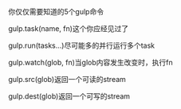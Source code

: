
你仅仅需要知道的5个gulp命令

gulp.task(name, fn)这个你应经见过了

gulp.run(tasks...)尽可能多的并行运行多个task

gulp.watch(glob, fn)当glob内容发生改变时，执行fn

gulp.src(glob)返回一个可读的stream

gulp.dest(glob)返回一个可写的stream

